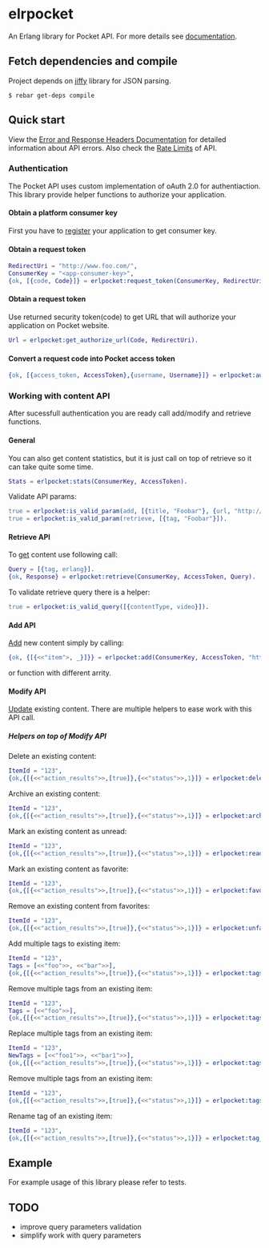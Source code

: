 elrpocket
=========

An Erlang library for Pocket API. For more details see [documentation][1].

## Fetch dependencies and compile

Project depends on [jiffy][3] library for JSON parsing.
```
$ rebar get-deps compile
```

## Quick start

View the [Error and Response Headers Documentation][7] for detailed information about API errors. Also check the [Rate Limits][8] of API.

### Authentication
The Pocket API uses custom implementation of oAuth 2.0 for authentiaction.
This library provide helper functions to authorize your application.

#### Obtain a platform consumer key
First you have to [register][3] your application to get consumer key.

#### Obtain a request token
```erlang
RedirectUri = "http://www.foo.com/",
ConsumerKey = "<app-consumer-key>",
{ok, [{code, Code}]} = erlpocket:request_token(ConsumerKey, RedirectUri).
```
#### Obtain a request token
Use returned security token(code) to get URL that will authorize your
application on Pocket website.
```erlang
Url = erlpocket:get_authorize_url(Code, RedirectUri).
```

#### Convert a request code into Pocket access token
```erlang
{ok, [{access_token, AccessToken},{username, Username}]} = erlpocket:authorize(ConsumerKey, Code).
```

### Working with content API
After sucessfull authentication you are ready call add/modify and retrieve functions.

#### General

You can also get content statistics, but it is just call on top of retrieve so it can take quite some time.
```erlang
Stats = erlpocket:stats(ConsumerKey, AccessToken).
```

Validate API params:
```erlang
true = erlpocket:is_valid_param(add, [{title, "Foobar"}, {url, "http://foobar"}]).
true = erlpocket:is_valid_param(retrieve, [{tag, "Foobar"}]).
```

#### Retrieve API
To [get][4] content use following call:
```erlang
Query = [{tag, erlang}].
{ok, Response} = erlpocket:retrieve(ConsumerKey, AccessToken, Query).
```
To validate retrieve query there is a helper:
```erlang
true = erlpocket:is_valid_query([{contentType, video}]).
```

#### Add API
[Add][5] new content simply by calling:
```erlang
{ok, {[{<<"item">, _}]}} = erlpocket:add(ConsumerKey, AccessToken, "http://foobar/").
```
or function with different arrity.

#### Modify API
[Update][6] existing content. There are multiple helpers to ease work with this API call.

##### Helpers on top of Modify API
Delete an existing content:
```erlang
ItemId = "123",
{ok,{[{<<"action_results">>,[true]},{<<"status">>,1}]} = erlpocket:delete(ConsumerKey, AccessToken, ItemId).
```

Archive an existing content:
```erlang
ItemId = "123",
{ok,{[{<<"action_results">>,[true]},{<<"status">>,1}]} = erlpocket:archive(ConsumerKey, AccessToken, ItemId).
```

Mark an existing content as unread:
```erlang
ItemId = "123",
{ok,{[{<<"action_results">>,[true]},{<<"status">>,1}]} = erlpocket:readd(ConsumerKey, AccessToken, ItemId).
```

Mark an existing content as favorite:
```erlang
ItemId = "123",
{ok,{[{<<"action_results">>,[true]},{<<"status">>,1}]} = erlpocket:favorite(ConsumerKey, AccessToken, ItemId).
```

Remove an existing content from favorites:
```erlang
ItemId = "123",
{ok,{[{<<"action_results">>,[true]},{<<"status">>,1}]} = erlpocket:unfavorite(ConsumerKey, AccessToken, ItemId).
```

Add multiple tags to existing item:
```erlang
ItemId = "123",
Tags = [<<"foo">>, <<"bar">>],
{ok,{[{<<"action_results">>,[true]},{<<"status">>,1}]} = erlpocket:tags_add(ConsumerKey, AccessToken, ItemId, Tags).
````

Remove multiple tags from an existing item:
```erlang
ItemId = "123",
Tags = [<<"foo">>],
{ok,{[{<<"action_results">>,[true]},{<<"status">>,1}]} = erlpocket:tags_remove(ConsumerKey, AccessToken, ItemId, Tags).
````

Replace multiple tags from an existing item:
```erlang
ItemId = "123",
NewTags = [<<"foo1">>, <<"bar1">>],
{ok,{[{<<"action_results">>,[true]},{<<"status">>,1}]} = erlpocket:tags_replace(ConsumerKey, AccessToken, ItemId, NewTags).
````

Remove multiple tags from an existing item:
```erlang
ItemId = "123",
{ok,{[{<<"action_results">>,[true]},{<<"status">>,1}]} = erlpocket:tags_clear(ConsumerKey, AccessToken, ItemId).
````

Rename tag of an existing item:
```erlang
ItemId = "123",
{ok,{[{<<"action_results">>,[true]},{<<"status">>,1}]} = erlpocket:tag_rename(ConsumerKey, AccessToken, ItemId, <<"foo">>, <<"foo1">>).
````

## Example
For example usage of this library please refer to tests.

## TODO
* improve query parameters validation
* simplify work with query parameters

[1]: http://getpocket.com/developer/docs/overview
[2]: http://getpocket.com/developer/apps/new
[3]: https://github.com/davisp/jiffy
[4]: http://getpocket.com/developer/docs/v3/retrieve
[5]: http://getpocket.com/developer/docs/v3/add
[6]: http://getpocket.com/developer/docs/v3/modify
[7]: http://getpocket.com/developer/docs/errors
[8]: http://getpocket.com/developer/docs/rate-limits